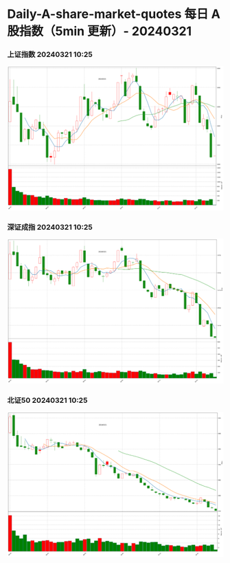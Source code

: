 
# Daily-A-share-market-quotes 每日 A 股指数（5min 更新）- 20240321

### 上证指数 20240321 10:25
![](./fig/2024/3/20240321-sh000001.png)

### 深证成指 20240321 10:25
![](./fig/2024/3/20240321-sz399001.png)

### 北证50 20240321 10:25
![](./fig/2024/3/20240321-bj899050.png)
